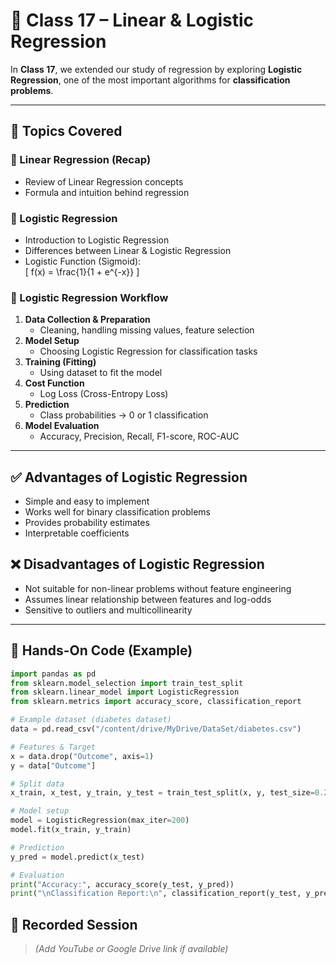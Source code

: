 # 📘 Class 17 – Linear & Logistic Regression  

In **Class 17**, we extended our study of regression by exploring **Logistic Regression**, one of the most important algorithms for **classification problems**.  

---

## 🔹 Topics Covered  

### 📌 Linear Regression (Recap)  
- Review of Linear Regression concepts  
- Formula and intuition behind regression  

### 📌 Logistic Regression  
- Introduction to Logistic Regression  
- Differences between Linear & Logistic Regression  
- Logistic Function (Sigmoid):  
  \[
  f(x) = \frac{1}{1 + e^{-x}}
  \]  

### 📌 Logistic Regression Workflow  
1. **Data Collection & Preparation**  
   - Cleaning, handling missing values, feature selection  
2. **Model Setup**  
   - Choosing Logistic Regression for classification tasks  
3. **Training (Fitting)**  
   - Using dataset to fit the model  
4. **Cost Function**  
   - Log Loss (Cross-Entropy Loss)  
5. **Prediction**  
   - Class probabilities → 0 or 1 classification  
6. **Model Evaluation**  
   - Accuracy, Precision, Recall, F1-score, ROC-AUC  

---

## ✅ Advantages of Logistic Regression  
- Simple and easy to implement  
- Works well for binary classification problems  
- Provides probability estimates  
- Interpretable coefficients  

## ❌ Disadvantages of Logistic Regression  
- Not suitable for non-linear problems without feature engineering  
- Assumes linear relationship between features and log-odds  
- Sensitive to outliers and multicollinearity  

---

## 🧪 Hands-On Code (Example)  

```python
import pandas as pd
from sklearn.model_selection import train_test_split
from sklearn.linear_model import LogisticRegression
from sklearn.metrics import accuracy_score, classification_report

# Example dataset (diabetes dataset)
data = pd.read_csv("/content/drive/MyDrive/DataSet/diabetes.csv")

# Features & Target
x = data.drop("Outcome", axis=1)
y = data["Outcome"]

# Split data
x_train, x_test, y_train, y_test = train_test_split(x, y, test_size=0.2, random_state=42)

# Model setup
model = LogisticRegression(max_iter=200)
model.fit(x_train, y_train)

# Prediction
y_pred = model.predict(x_test)

# Evaluation
print("Accuracy:", accuracy_score(y_test, y_pred))
print("\nClassification Report:\n", classification_report(y_test, y_pred))
````


## 🎥 Recorded Session

> *(Add YouTube or Google Drive link if available)*

